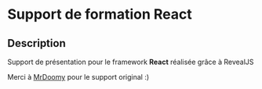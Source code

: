 # Support de formation React

## Description

Support de présentation pour le framework **React** réalisée grâce à RevealJS

Merci à [MrDoomy](https://github.com/MrDoomy) pour le support original :)

